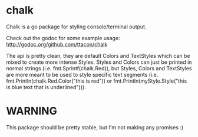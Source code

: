 chalk
=============

Chalk is a go package for styling console/terminal output.

Check out the godoc for some example usage:
http://godoc.org/github.com/ttacon/chalk

The api is pretty clean, they are default Colors and TextStyles
which can be mixed to create more intense Styles. Styles and Colors
can just be printed in normal strings (i.e. fmt.Sprintf(chalk.Red)), but
Styles, Colors and TextStyles are more meant to be used to style specific
text segments (i.e. fmt.Println(chalk.Red.Color("this is red")) or
fmt.Println(myStyle.Style("this is blue text that is underlined"))).

WARNING
=============

This package should be pretty stable, but I'm not making any promises :)